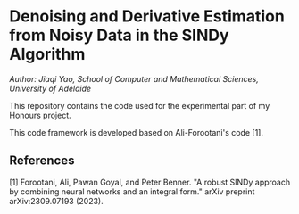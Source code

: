 # Denoising and Derivative Estimation from Noisy Data in the SINDy Algorithm

*Author: Jiaqi Yao, School of Computer and Mathematical Sciences, University of Adelaide*

This repository contains the code used for the experimental part of my Honours project.

This code framework is developed based on Ali-Forootani's code [1].

## References
[1] Forootani, Ali, Pawan Goyal, and Peter Benner. "A robust SINDy approach by combining neural networks and an integral form." arXiv preprint arXiv:2309.07193 (2023).
